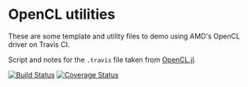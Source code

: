 # OpenCL utilities

These are some template and utility files to demo using AMD's OpenCL driver on Travis CI.

Script and notes for the `.travis` file taken from [OpenCL.jl](https://github.com/JuliaGPU/OpenCL.jl).

[![Build Status](https://travis-ci.org/maedoc/clci.svg?branch=master)](https://travis-ci.org/maedoc/clci) [![Coverage Status](https://coveralls.io/repos/github/maedoc/clci/badge.svg?branch=master)](https://coveralls.io/github/maedoc/clci?branch=master)
